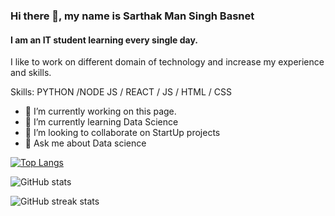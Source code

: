 

### Hi there 👋, my name is Sarthak Man Singh Basnet
#### I am an IT student learning every single day.
I like to work on different domain of technology and increase my experience and skills. 

Skills: PYTHON /NODE JS / REACT / JS / HTML / CSS

- 🔭 I’m currently working on this page. 
- 🌱 I’m currently learning Data Science 
- 👯 I’m looking to collaborate on StartUp projects 
- 💬 Ask me about Data science 


[![Top Langs](https://github-readme-stats.vercel.app/api/top-langs/?username=sarthak2057)](https://github.com/anuraghazra/github-readme-stats)

![GitHub stats](https://github-readme-stats.vercel.app/api?username=sarthak2057&show_icons=true&count_private=true)  

 

![GitHub streak stats](https://github-readme-streak-stats.herokuapp.com/?user=sarthak2057)  

